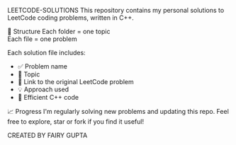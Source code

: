 LEETCODE-SOLUTIONS
This repository contains my personal solutions to LeetCode coding problems, written in C++.

📌 Structure
Each folder = one topic  
Each file = one problem

Each solution file includes:
- ✅ Problem name
- 🔑 Topic 
- 🔗 Link to the original LeetCode problem
- 💡 Approach used
- 📌 Efficient C++ code

📈 Progress
I'm regularly solving new problems and updating this repo.
Feel free to explore, star or fork if you find it useful!

CREATED BY FAIRY GUPTA  
